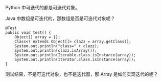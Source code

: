 Python 中可迭代的都是可迭代对象。

Java 中数组是可迭代的，那数组是否是可迭代对象呢？

    
    @Test
    public void test() {
        Object[] array = {};
        Class<? extends Object[]> clazz = array.getClass();
        System.out.println("class=" + clazz);
        System.out.println(clazz.isArray());
        System.out.println(Iterable.class.isInstance(array));
        System.out.println(Iterator.class.isInstance(array));
    }

测试结果，不是可迭代对象，也不是迭代器，那 Array 是如何实现迭代的呢？